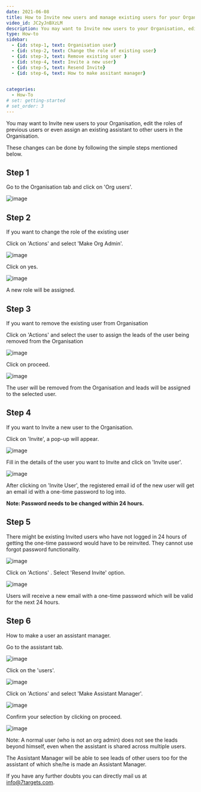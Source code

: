 ```yaml
---
date: 2021-06-08
title: How to Invite new users and manage existing users for your Organisation
video_id: JC2yJnBXzLM
description: You may want to Invite new users to your Organisation, edit the roles of previous users or even assign an existing assistant to other users in the Organisation
type: How-to
sidebar:
  - {id: step-1, text: Organisation user}
  - {id: step-2, text: Change the role of existing user}
  - {id: step-3, text: Remove existing user }
  - {id: step-4, text: Invite a new user}
  - {id: step-5, text: Resend Invite}
  - {id: step-6, text: How to make assitant manager}
  

categories:
  - How-To
# set: getting-started
# set_order: 3
---
```



You may want to Invite new users to your Organisation, edit the roles of previous users or even assign an existing assistant to other users in the Organisation.

These changes can be done by following the simple steps mentioned below.

## Step 1

Go to the Organisation tab and click on 'Org users'.

![image](../../images/Invite-1.png)


## Step 2

If you want to change the role of the existing user
 
Click on 'Actions' and select 'Make Org Admin'.


![image](../../images/Invite-2.png)

Click on yes.

![image](../../images/Invite-3.png)

A new role will be assigned.

## Step 3

If you want to remove the existing user from Organisation 

Click on 'Actions' and select the user to assign the leads of the user being removed from the Organisation

![image](../../images/Invite-4.png)

Click on proceed.

![image](../../images/Invite-5.png)

 The user will be removed from the Organisation and leads will be assigned to the selected user.


## Step 4

If you want to Invite a new user to the Organisation.

Click on 'Invite', a pop-up will appear.

![image](../../images/Invite-6.png)

Fill in the details of the user you want to Invite and click on 'Invite user'.

![image](../../images/Invite-7.png)

After clicking on 'Invite User', the registered email id of the new user will get an email id with a one-time password to log into.

**Note: Password needs to be changed within 24 hours.**


## Step 5

There might be existing Invited users who have not logged in 24 hours of getting the one-time password would have to be reinvited. They cannot use forgot password functionality.

![image](../../images/Invite-8.png)

Click on 'Actions' . Select 'Resend Invite' option.

![image](../../images/Invite-9.png)

Users will receive a new email with a one-time password which will be valid for the next 24 hours.



## Step 6

How to make a user an assistant manager.

Go to the assistant tab.

![image](../../images/Invite-10.png)

Click on the 'users'.

![image](../../images/Invite-11.png)

Click on 'Actions' and select 'Make Assistant Manager'.

![image](../../images/Invite-12.png)

Confirm your selection by clicking on proceed.

![image](../../images/Invite-13.png)

Note:  A normal user (who is not an org admin) does not see the leads beyond himself, even when the assistant is shared across multiple users.

The Assistant Manager will be able to see leads of other users too for the assistant of which she/he is made an Assistant Manager.

If you have any further doubts you can directly mail us at info@7targets.com.